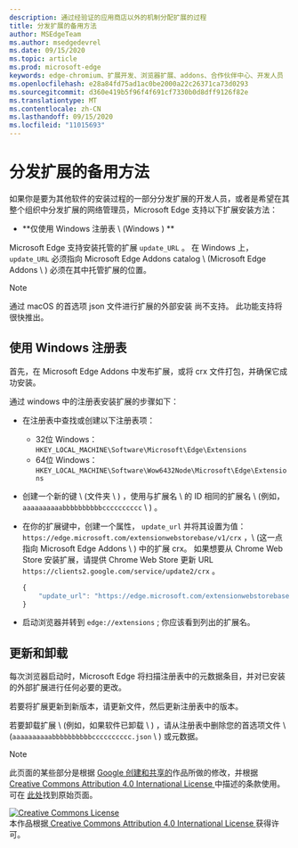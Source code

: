 ```yaml
---
description: 通过经验证的应用商店以外的机制分配扩展的过程
title: 分发扩展的备用方法
author: MSEdgeTeam
ms.author: msedgedevrel
ms.date: 09/15/2020
ms.topic: article
ms.prod: microsoft-edge
keywords: edge-chromium、扩展开发、浏览器扩展、addons、合作伙伴中心、开发人员
ms.openlocfilehash: e28a84fd75ad1ac0be2000a22c26371ca73d0293
ms.sourcegitcommit: d360e419b5f96f4f691cf7330b0d8dff9126f82e
ms.translationtype: MT
ms.contentlocale: zh-CN
ms.lasthandoff: 09/15/2020
ms.locfileid: "11015693"
---
```

# 分发扩展的备用方法  

如果你是要为其他软件的安装过程的一部分分发扩展的开发人员，或者是希望在其整个组织中分发扩展的网络管理员，Microsoft Edge 支持以下扩展安装方法：  

*   **仅使用 Windows 注册表 \ (Windows ) **  

Microsoft Edge 支持安装托管的扩展 `update_URL` 。  在 Windows 上， `update_URL` 必须指向 Microsoft Edge Addons catalog \ (Microsoft Edge Addons \ ) 必须在其中托管扩展的位置。  

> [!NOTE]
> 通过 macOS 的首选项 json 文件进行扩展的外部安装 <!--and Linux--> 尚不支持。  此功能支持将很快推出。

## 使用 Windows 注册表  

首先，在 Microsoft Edge Addons 中发布扩展，或将 crx 文件打包，并确保它成功安装。  

通过 windows 中的注册表安装扩展的步骤如下：  

*   在注册表中查找或创建以下注册表项：  
    *   32位 Windows：  `HKEY_LOCAL_MACHINE\Software\Microsoft\Edge\Extensions`  
    *   64位 Windows：  `HKEY_LOCAL_MACHINE\Software\Wow6432Node\Microsoft\Edge\Extensions`  
*   创建一个新的键 \ (文件夹 \ ) ，使用与扩展名 \ 的 ID 相同的扩展名 \ (例如， `aaaaaaaaaabbbbbbbbbbcccccccccc` \ ) 。  
*   在你的扩展键中，创建一个属性， `update_url` 并将其设置为值： `https://edge.microsoft.com/extensionwebstorebase/v1/crx` ，\ (这一点指向 Microsoft Edge Addons \ ) 中的扩展 crx。 如果想要从 Chrome Web Store 安装扩展，请提供 Chrome Web Store 更新 URL `https://clients2.google.com/service/update2/crx` 。  
    
    ```javascript
    {
        "update_url": "https://edge.microsoft.com/extensionwebstorebase/v1/crx"
    }
    ```  
    
*   启动浏览器并转到 `edge://extensions` ; 你应该看到列出的扩展名。  

## 更新和卸载  

每次浏览器启动时，Microsoft Edge 将扫描注册表中的元数据条目，并对已安装的外部扩展进行任何必要的更改。  

若要将扩展更新到新版本，请更新文件，然后更新注册表中的版本。  

若要卸载扩展 \ (例如，如果软件已卸载 \ ) ，请从注册表中删除您的首选项文件 \ (`aaaaaaaaaabbbbbbbbbbcccccccccc.json` \ ) 或元数据。  

<!-- image links -->  

<!-- links -->  

> [!NOTE]
> 此页面的某些部分是根据 [Google 创建和共享的][GoogleSitePolicies]作品所做的修改，并根据[ Creative Commons Attribution 4.0 International License ][CCA4IL]中描述的条款使用。  
> 可在 [此处](https://developer.chrome.com/apps/external_extensions)找到原始页面。  

[![Creative Commons License][CCby4Image]][CCA4IL]  
本作品根据[ Creative Commons Attribution 4.0 International License ][CCA4IL]获得许可。  

[CCA4IL]: https://creativecommons.org/licenses/by/4.0  
[CCby4Image]: https://i.creativecommons.org/l/by/4.0/88x31.png  
[GoogleSitePolicies]: https://developers.google.com/terms/site-policies
